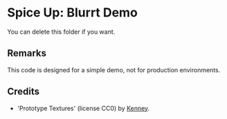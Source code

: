 # Spice Up: Blurrt Demo

You can delete this folder if you want.

## Remarks

This code is designed for a simple demo, not for production environments.

## Credits

* 'Prototype Textures' (license CC0) by [Kenney](https://www.kenney.nl/).